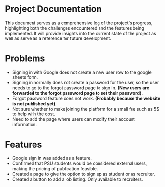 # Project Documentation
This document serves as a comprehensive log of the project's progress, highlighting both the challenges encountered and the features being implemented. It will provide insights into the current state of the project as well as serve as a reference for future development.

# Problems 
- Signing in with Google does not create a new user row to the google sheets form. 
- Signing in normally does not create a password for the user, so the user needs to go to the forgot password page to sign in. **(New users are forwarded to the forgot password page to set their password)**.
- Forgot password feature does not work. **(Probably because the website is not published yet)**.
- Not sure whether to make joining the platform for a small fee such as 5$ to help with the cost.
- Need to add the page where users can modify their account information.

# Features 
- Google sign in was added as a feature.
- Confirmed that PSU students would be considered external users, making the pricing of publication feasible.
- Created a page to give the option to sign up as student or as recruiter.
- Created a button to add a job listing. Only available to recruiters.
